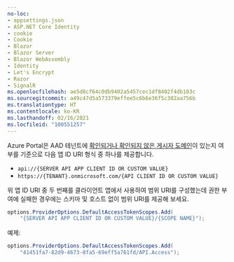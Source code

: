 ```yaml
---
no-loc:
- appsettings.json
- ASP.NET Core Identity
- cookie
- Cookie
- Blazor
- Blazor Server
- Blazor WebAssembly
- Identity
- Let's Encrypt
- Razor
- SignalR
ms.openlocfilehash: ae5d8cf64c0db9402a5457cec1df8402f4db103c
ms.sourcegitcommit: a49c47d5a573379effee5c6b6e36f5c302aa756b
ms.translationtype: HT
ms.contentlocale: ko-KR
ms.lasthandoff: 02/16/2021
ms.locfileid: "100551257"
---
```

Azure Portal은 AAD 테넌트에 [확인되거나 확인되지 않은 게시자 도메인](/azure/active-directory/develop/howto-configure-publisher-domain)이 있는지 여부를 기준으로 다음 앱 ID URI 형식 중 하나를 제공합니다.

* `api://{SERVER API APP CLIENT ID OR CUSTOM VALUE}`
* `https://{TENANT}.onmicrosoft.com/{API CLIENT ID OR CUSTOM VALUE}`

위 앱 ID URI 중 두 번째를 클라이언트 앱에서 사용하여 범위 URI를 구성했는데 권한 부여에 실패한 경우에는 스키마 및 호스트 없이 범위 URI를 제공해 보세요.

```csharp
options.ProviderOptions.DefaultAccessTokenScopes.Add(
    "{SERVER API APP CLIENT ID OR CUSTOM VALUE}/{SCOPE NAME}");
```

예제:

```csharp
options.ProviderOptions.DefaultAccessTokenScopes.Add(
    "41451fa7-82d9-4673-8fa5-69eff5a761fd/API.Access");
```
